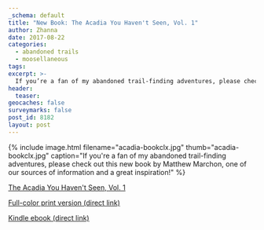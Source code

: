 ```yaml
---
_schema: default
title: "New Book: The Acadia You Haven't Seen, Vol. 1"
author: Zhanna
date: 2017-08-22
categories:
  - abandoned trails
  - moosellaneous
tags:
excerpt: >-
  If you’re a fan of my abandoned trail-finding adventures, please check out this new book by Matthew Marchon, one of our sources of information and a great inspiration!
header:
  teaser:
geocaches: false
surveymarks: false
post_id: 8182
layout: post
---
```



{% include image.html filename="acadia-bookclx.jpg" thumb="acadia-bookclx.jpg" caption="If you're a fan of my abandoned trail-finding adventures, please check out this new book by Matthew Marchon, one of our sources of information and a great inspiration!" %}

[The Acadia You Haven't Seen, Vol. 1](http://matthewmarchon.weebly.com/)

[Full-color print version (direct link)](http://matthewmarchon.weebly.com/store/p2/The_Acadia_You_Haven%27t_Seen_%28Volume_One%29.html)

[Kindle ebook (direct link)](https://www.amazon.com/Acadia-You-Havent-Seen-Abandoned-ebook/dp/B074N92TN9/ref=sr_1_1?ie=UTF8&qid=1502828025&sr=8-1&keywords=matthew+marchon)
